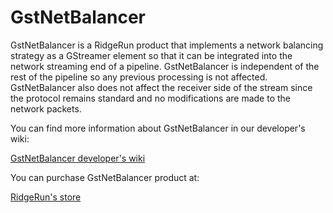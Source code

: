 # GstNetBalancer

GstNetBalancer is a RidgeRun product that implements a network balancing strategy as a GStreamer element so that it can be integrated into the network streaming end of a pipeline. GstNetBalancer is independent of the rest of the pipeline so any previous processing is not affected. GstNetBalancer also does not affect the receiver side of the stream since the protocol remains standard and no modifications are made to the network packets.

You can find more information about GstNetBalancer in our developer's wiki:

[GstNetBalancer developer's wiki](https://developer.ridgerun.com/wiki/index.php/GstNetBalancer_A_GStreamer_Network_Balancer_Element)

You can purchase GstNetBalancer product at:

[RidgeRun's store](https://shop.ridgerun.com/products/gstnetbalancer)